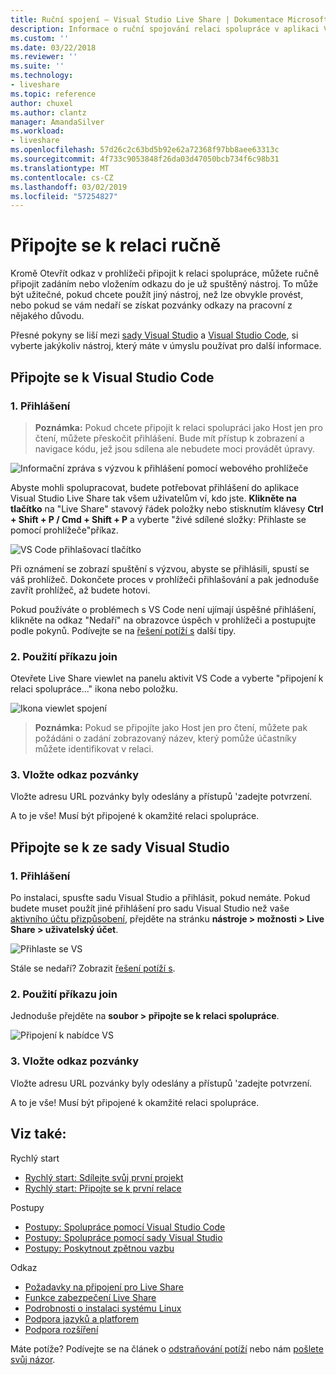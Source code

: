 ```yaml
---
title: Ruční spojení – Visual Studio Live Share | Dokumentace Microsoftu
description: Informace o ruční spojování relaci spolupráce v aplikaci Visual Studio naživo sdílet.
ms.custom: ''
ms.date: 03/22/2018
ms.reviewer: ''
ms.suite: ''
ms.technology:
- liveshare
ms.topic: reference
author: chuxel
ms.author: clantz
manager: AmandaSilver
ms.workload:
- liveshare
ms.openlocfilehash: 57d26c2c63bd5b92e62a72368f97bb8aee63313c
ms.sourcegitcommit: 4f733c9053848f26da03d47050bcb734f6c98b31
ms.translationtype: MT
ms.contentlocale: cs-CZ
ms.lasthandoff: 03/02/2019
ms.locfileid: "57254827"
---
```

# <a name="join-a-session-manually"></a>Připojte se k relaci ručně

Kromě Otevřít odkaz v prohlížeči připojit k relaci spolupráce, můžete ručně připojit zadáním nebo vložením odkazu do je už spuštěný nástroj. To může být užitečné, pokud chcete použít jiný nástroj, než lze obvykle provést, nebo pokud se vám nedaří se získat pozvánky odkazy na pracovní z nějakého důvodu.

Přesné pokyny se liší mezi [sady Visual Studio](#join-from-visual-studio) a [Visual Studio Code](#join-from-visual-studio-code), si vyberte jakýkoliv nástroj, který máte v úmyslu používat pro další informace.

## <a name="join-from-visual-studio-code"></a>Připojte se k Visual Studio Code

### <a name="1-sign-in"></a>1. Přihlášení

>**Poznámka:** Pokud chcete připojit k relaci spolupráci jako Host jen pro čtení, můžete přeskočit přihlášení. Bude mít přístup k zobrazení a navigace kódu, jež jsou sdílena ale nebudete moci provádět úpravy.

![Informační zpráva s výzvou k přihlášení pomocí webového prohlížeče](../media/vscode-sign-in-toast.png)

Abyste mohli spolupracovat, budete potřebovat přihlášení do aplikace Visual Studio Live Share tak všem uživatelům ví, kdo jste. **Klikněte na tlačítko** na "Live Share" stavový řádek položky nebo stisknutím klávesy **Ctrl + Shift + P / Cmd + Shift + P** a vyberte "živé sdílené složky: Přihlaste se pomocí prohlížeče"příkaz.

![VS Code přihlašovací tlačítko](../media/vscode-sign-in-button.png)

Při oznámení se zobrazí spuštění s výzvou, abyste se přihlásili, spustí se váš prohlížeč. Dokončete proces v prohlížeči přihlašování a pak jednoduše zavřít prohlížeč, až budete hotovi.

Pokud používáte o problémech s VS Code není ujímají úspěšné přihlášení, klikněte na odkaz "Nedaří" na obrazovce úspěch v prohlížeči a postupujte podle pokynů. Podívejte se na [řešení potíží s](../troubleshooting.md#sign-in) další tipy.

### <a name="2-use-the-join-command"></a>2. Použití příkazu join

Otevřete Live Share viewlet na panelu aktivit VS Code a vyberte "připojení k relaci spolupráce..." ikona nebo položku.

![Ikona viewlet spojení](../media/vscode-join-viewlet.png)

>**Poznámka:** Pokud se připojíte jako Host jen pro čtení, můžete pak požádáni o zadání zobrazovaný název, který pomůže účastníky můžete identifikovat v relaci.

### <a name="3-paste-the-invite-link"></a>3. Vložte odkaz pozvánky

Vložte adresu URL pozvánky byly odeslány a přístupů 'zadejte potvrzení.

A to je vše! Musí být připojené k okamžité relaci spolupráce.

## <a name="join-from-visual-studio"></a>Připojte se k ze sady Visual Studio

### <a name="1-sign-in"></a>1. Přihlášení

Po instalaci, spusťte sadu Visual Studio a přihlásit, pokud nemáte. Pokud budete muset použít jiné přihlášení pro sadu Visual Studio než vaše [aktivního účtu přizpůsobení](https://docs.microsoft.com/en-us/visualstudio/ide/signing-in-to-visual-studio), přejděte na stránku **nástroje &gt; možnosti &gt; Live Share &gt; uživatelský účet**.

![Přihlaste se VS](../media/vs-sign-in-button.png)

Stále se nedaří? Zobrazit [řešení potíží s](../troubleshooting.md#sign-in).

### <a name="2-use-the-join-command"></a>2. Použití příkazu join

Jednoduše přejděte na **soubor > připojte se k relaci spolupráce**.

![Připojení k nabídce VS](../media/vs-join.png)

### <a name="3-paste-the-invite-link"></a>3. Vložte odkaz pozvánky

Vložte adresu URL pozvánky byly odeslány a přístupů 'zadejte potvrzení.

A to je vše! Musí být připojené k okamžité relaci spolupráce.

## <a name="see-also"></a>Viz také:

Rychlý start

- [Rychlý start: Sdílejte svůj první projekt](../quickstart/share.md)
- [Rychlý start: Připojte se k první relace](../quickstart/join.md)

Postupy

- [Postupy: Spolupráce pomocí Visual Studio Code](../use/vscode.md)
- [Postupy: Spolupráce pomocí sady Visual Studio](../use/vs.md)
- [Postupy: Poskytnout zpětnou vazbu](../support.md)

Odkaz

- [Požadavky na připojení pro Live Share](connectivity.md)
- [Funkce zabezpečení Live Share](security.md)
- [Podrobnosti o instalaci systému Linux](linux.md)
- [Podpora jazyků a platforem](platform-support.md)
- [Podpora rozšíření](extensions.md)

Máte potíže? Podívejte se na článek o [odstraňování potíží](../troubleshooting.md) nebo nám [pošlete svůj názor](../support.md).
